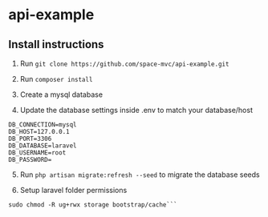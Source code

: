 # api-example

## Install instructions

1) Run ```git clone https://github.com/space-mvc/api-example.git```

2) Run ```composer install```

3) Create a mysql database

4) Update the database settings inside .env to match your database/host

```
DB_CONNECTION=mysql
DB_HOST=127.0.0.1
DB_PORT=3306
DB_DATABASE=laravel
DB_USERNAME=root
DB_PASSWORD=
```

5. Run ```php artisan migrate:refresh --seed``` to migrate the database seeds

6. Setup laravel folder permissions

```sudo chgrp -R www-data storage bootstrap/cache
sudo chmod -R ug+rwx storage bootstrap/cache```



